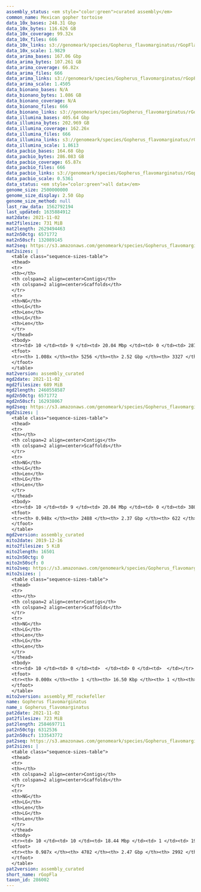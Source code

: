 ```yaml
---
assembly_status: <em style="color:green">curated assembly</em>
common_name: Mexican gopher tortoise
data_10x_bases: 248.31 Gbp
data_10x_bytes: 116.626 GB
data_10x_coverage: 99.32x
data_10x_files: 666
data_10x_links: s3://genomeark/species/Gopherus_flavomarginatus/rGopFla2/genomic_data/10x/<br>
data_10x_scale: 1.9829
data_arima_bases: 167.06 Gbp
data_arima_bytes: 107.261 GB
data_arima_coverage: 66.82x
data_arima_files: 666
data_arima_links: s3://genomeark/species/Gopherus_flavomarginatus/rGopFla2/genomic_data/arima/<br>
data_arima_scale: 1.4505
data_bionano_bases: N/A
data_bionano_bytes: 1.086 GB
data_bionano_coverage: N/A
data_bionano_files: 666
data_bionano_links: s3://genomeark/species/Gopherus_flavomarginatus/rGopFla2/genomic_data/bionano/<br>
data_illumina_bases: 405.64 Gbp
data_illumina_bytes: 202.969 GB
data_illumina_coverage: 162.26x
data_illumina_files: 666
data_illumina_links: s3://genomeark/species/Gopherus_flavomarginatus/rGopFla1/genomic_data/illumina/<br>s3://genomeark/species/Gopherus_flavomarginatus/rGopFla3/genomic_data/illumina/<br>
data_illumina_scale: 1.8613
data_pacbio_bases: 164.68 Gbp
data_pacbio_bytes: 286.083 GB
data_pacbio_coverage: 65.87x
data_pacbio_files: 666
data_pacbio_links: s3://genomeark/species/Gopherus_flavomarginatus/rGopFla2/genomic_data/pacbio/<br>
data_pacbio_scale: 0.5361
data_status: <em style="color:green">all data</em>
genome_size: 2500000000
genome_size_display: 2.50 Gbp
genome_size_method: null
last_raw_data: 1562792194
last_updated: 1635884912
mat2date: 2021-11-02
mat2filesize: 731 MiB
mat2length: 2629494463
mat2n50ctg: 6571772
mat2n50scf: 132089145
mat2seq: https://s3.amazonaws.com/genomeark/species/Gopherus_flavomarginatus/rGopFla2/assembly_curated/rGopFla2.mat.decon.20211102.fasta.gz
mat2sizes: |
  <table class="sequence-sizes-table">
  <thead>
  <tr>
  <th></th>
  <th colspan=2 align=center>Contigs</th>
  <th colspan=2 align=center>Scaffolds</th>
  </tr>
  <tr>
  <th>NG</th>
  <th>LG</th>
  <th>Len</th>
  <th>LG</th>
  <th>Len</th>
  </tr>
  </thead>
  <tbody>
  <tr><td> 10 </td><td> 9 </td><td> 20.04 Mbp </td><td> 0 </td><td> 287.59 Mbp </td></tr>  <tr><td> 20 </td><td> 24 </td><td> 14.55 Mbp </td><td> 1 </td><td> 227.32 Mbp </td></tr>  <tr><td> 30 </td><td> 44 </td><td> 10.72 Mbp </td><td> 3 </td><td> 171.48 Mbp </td></tr>  <tr><td> 40 </td><td> 70 </td><td> 8.34 Mbp </td><td> 4 </td><td> 149.18 Mbp </td></tr>  <tr style="background-color:#cccccc;"><td> 50 </td><td> 104 </td><td style="background-color:#88ff88;"> 6.57 Mbp </td><td> 6 </td><td style="background-color:#88ff88;"> 132.09 Mbp </td></tr>  <tr><td> 60 </td><td> 150 </td><td> 4.47 Mbp </td><td> 8 </td><td> 115.58 Mbp </td></tr>  <tr><td> 70 </td><td> 218 </td><td> 2.99 Mbp </td><td> 11 </td><td> 52.22 Mbp </td></tr>  <tr><td> 80 </td><td> 343 </td><td> 1.35 Mbp </td><td> 17 </td><td> 35.52 Mbp </td></tr>  <tr><td> 90 </td><td> 875 </td><td> 188.73 Kbp </td><td> 27 </td><td> 16.80 Mbp </td></tr>  <tr><td> 100 </td><td> 4263 </td><td> 36.07 Kbp </td><td> 492 </td><td> 88.60 Kbp </td></tr>  </tbody>
  <tfoot>
  <tr><th> 1.008x </th><th> 5256 </th><th> 2.52 Gbp </th><th> 3327 </th><th> 2.63 Gbp </th></tr>
  </tfoot>
  </table>
mat2version: assembly_curated
mgd2date: 2021-11-02
mgd2filesize: 689 MiB
mgd2length: 2460558587
mgd2n50ctg: 6571772
mgd2n50scf: 162938067
mgd2seq: https://s3.amazonaws.com/genomeark/species/Gopherus_flavomarginatus/rGopFla2/assembly_curated/rGopFla2.mat.Y.cur.20211102.fasta.gz
mgd2sizes: |
  <table class="sequence-sizes-table">
  <thead>
  <tr>
  <th></th>
  <th colspan=2 align=center>Contigs</th>
  <th colspan=2 align=center>Scaffolds</th>
  </tr>
  <tr>
  <th>NG</th>
  <th>LG</th>
  <th>Len</th>
  <th>LG</th>
  <th>Len</th>
  </tr>
  </thead>
  <tbody>
  <tr><td> 10 </td><td> 9 </td><td> 20.04 Mbp </td><td> 0 </td><td> 380.50 Mbp </td></tr>  <tr><td> 20 </td><td> 24 </td><td> 14.55 Mbp </td><td> 1 </td><td> 303.24 Mbp </td></tr>  <tr><td> 30 </td><td> 44 </td><td> 10.72 Mbp </td><td> 2 </td><td> 288.98 Mbp </td></tr>  <tr><td> 40 </td><td> 70 </td><td> 8.31 Mbp </td><td> 3 </td><td> 218.34 Mbp </td></tr>  <tr style="background-color:#cccccc;"><td> 50 </td><td> 104 </td><td style="background-color:#88ff88;"> 6.57 Mbp </td><td> 4 </td><td style="background-color:#88ff88;"> 162.94 Mbp </td></tr>  <tr><td> 60 </td><td> 151 </td><td> 4.44 Mbp </td><td> 6 </td><td> 117.50 Mbp </td></tr>  <tr><td> 70 </td><td> 219 </td><td> 2.97 Mbp </td><td> 8 </td><td> 93.14 Mbp </td></tr>  <tr><td> 80 </td><td> 345 </td><td> 1.35 Mbp </td><td> 11 </td><td> 53.03 Mbp </td></tr>  <tr><td> 90 </td><td> 891 </td><td> 179.53 Kbp </td><td> 19 </td><td> 25.72 Mbp </td></tr>  <tr><td> 100 </td><td> 0 </td><td>  </td><td> 0 </td><td>  </td></tr>  </tbody>
  <tfoot>
  <tr><th> 0.948x </th><th> 2488 </th><th> 2.37 Gbp </th><th> 622 </th><th> 2.46 Gbp </th></tr>
  </tfoot>
  </table>
mgd2version: assembly_curated
mito2date: 2019-12-16
mito2filesize: 5 KiB
mito2length: 16501
mito2n50ctg: 0
mito2n50scf: 0
mito2seq: https://s3.amazonaws.com/genomeark/species/Gopherus_flavomarginatus/rGopFla2/assembly_MT_rockefeller/rGopFla2.MT.20191216.fasta.gz
mito2sizes: |
  <table class="sequence-sizes-table">
  <thead>
  <tr>
  <th></th>
  <th colspan=2 align=center>Contigs</th>
  <th colspan=2 align=center>Scaffolds</th>
  </tr>
  <tr>
  <th>NG</th>
  <th>LG</th>
  <th>Len</th>
  <th>LG</th>
  <th>Len</th>
  </tr>
  </thead>
  <tbody>
  <tr><td> 10 </td><td> 0 </td><td>  </td><td> 0 </td><td>  </td></tr>  <tr><td> 20 </td><td> 0 </td><td>  </td><td> 0 </td><td>  </td></tr>  <tr><td> 30 </td><td> 0 </td><td>  </td><td> 0 </td><td>  </td></tr>  <tr><td> 40 </td><td> 0 </td><td>  </td><td> 0 </td><td>  </td></tr>  <tr style="background-color:#cccccc;"><td> 50 </td><td> 0 </td><td style="background-color:#ff8888;">  </td><td> 0 </td><td style="background-color:#ff8888;">  </td></tr>  <tr><td> 60 </td><td> 0 </td><td>  </td><td> 0 </td><td>  </td></tr>  <tr><td> 70 </td><td> 0 </td><td>  </td><td> 0 </td><td>  </td></tr>  <tr><td> 80 </td><td> 0 </td><td>  </td><td> 0 </td><td>  </td></tr>  <tr><td> 90 </td><td> 0 </td><td>  </td><td> 0 </td><td>  </td></tr>  <tr><td> 100 </td><td> 0 </td><td>  </td><td> 0 </td><td>  </td></tr>  </tbody>
  <tfoot>
  <tr><th> 0.000x </th><th> 1 </th><th> 16.50 Kbp </th><th> 1 </th><th> 16.50 Kbp </th></tr>
  </tfoot>
  </table>
mito2version: assembly_MT_rockefeller
name: Gopherus flavomarginatus
name_: Gopherus_flavomarginatus
pat2date: 2021-11-02
pat2filesize: 723 MiB
pat2length: 2584697711
pat2n50ctg: 6312536
pat2n50scf: 133543772
pat2seq: https://s3.amazonaws.com/genomeark/species/Gopherus_flavomarginatus/rGopFla2/assembly_curated/rGopFla2.pat.decon.20211102.fasta.gz
pat2sizes: |
  <table class="sequence-sizes-table">
  <thead>
  <tr>
  <th></th>
  <th colspan=2 align=center>Contigs</th>
  <th colspan=2 align=center>Scaffolds</th>
  </tr>
  <tr>
  <th>NG</th>
  <th>LG</th>
  <th>Len</th>
  <th>LG</th>
  <th>Len</th>
  </tr>
  </thead>
  <tbody>
  <tr><td> 10 </td><td> 10 </td><td> 18.44 Mbp </td><td> 1 </td><td> 191.19 Mbp </td></tr>  <tr><td> 20 </td><td> 26 </td><td> 13.25 Mbp </td><td> 2 </td><td> 171.70 Mbp </td></tr>  <tr><td> 30 </td><td> 49 </td><td> 10.00 Mbp </td><td> 4 </td><td> 148.32 Mbp </td></tr>  <tr><td> 40 </td><td> 76 </td><td> 8.07 Mbp </td><td> 5 </td><td> 141.10 Mbp </td></tr>  <tr style="background-color:#cccccc;"><td> 50 </td><td> 111 </td><td style="background-color:#88ff88;"> 6.31 Mbp </td><td> 7 </td><td style="background-color:#88ff88;"> 133.54 Mbp </td></tr>  <tr><td> 60 </td><td> 157 </td><td> 4.80 Mbp </td><td> 9 </td><td> 114.44 Mbp </td></tr>  <tr><td> 70 </td><td> 219 </td><td> 3.19 Mbp </td><td> 12 </td><td> 74.30 Mbp </td></tr>  <tr><td> 80 </td><td> 338 </td><td> 1.28 Mbp </td><td> 17 </td><td> 34.95 Mbp </td></tr>  <tr><td> 90 </td><td> 933 </td><td> 145.44 Kbp </td><td> 28 </td><td> 13.65 Mbp </td></tr>  <tr><td> 100 </td><td> 0 </td><td>  </td><td> 849 </td><td> 66.83 Kbp </td></tr>  </tbody>
  <tfoot>
  <tr><th> 0.987x </th><th> 4782 </th><th> 2.47 Gbp </th><th> 2992 </th><th> 2.58 Gbp </th></tr>
  </tfoot>
  </table>
pat2version: assembly_curated
short_name: rGopFla
taxon_id: 286002
---
```

